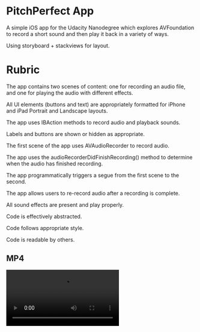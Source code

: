 PitchPerfect App
===================================

A simple iOS app for the Udacity Nanodegree which explores AVFoundation to record a short sound and then play it back in a variety of ways. 

Using storyboard + stackviews for layout.

Rubric
===================================

The app contains two scenes of content: one for recording an audio file, and one for playing the audio with different effects.

All UI elements (buttons and text) are appropriately formatted for iPhone and iPad Portrait and Landscape layouts.

The app uses IBAction methods to record audio and playback sounds.

Labels and buttons are shown or hidden as appropriate.

The first scene of the app uses AVAudioRecorder to record audio.

The app uses the audioRecorderDidFinishRecording() method to determine when the audio has finished recording.

The app programmatically triggers a segue from the first scene to the second.

The app allows users to re-record audio after a recording is complete.

All sound effects are present and play properly.

Code is effectively abstracted.

Code follows appropriate style.

Code is readable by others.

MP4
--------------
![Final Version](https://github.com/mrk-han/pitchperfect/blob/main/pitchperfect-demo720p.mov)